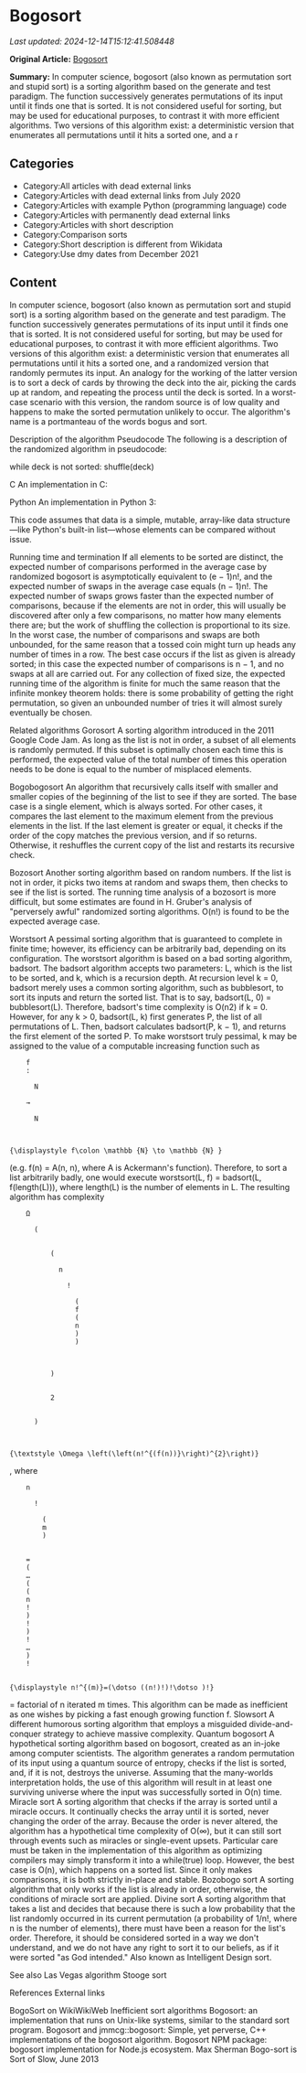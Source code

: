# Bogosort

_Last updated: 2024-12-14T15:12:41.508448_

**Original Article:** [Bogosort](https://en.wikipedia.org/wiki/Bogosort)

**Summary:** In computer science, bogosort (also known as permutation sort and stupid sort) is a sorting algorithm based on the generate and test paradigm. The function successively generates permutations of its input until it finds one that is sorted. It is not considered useful for sorting, but may be used for educational purposes, to contrast it with more efficient algorithms.
Two versions of this algorithm exist: a deterministic version that enumerates all permutations until it hits a sorted one, and a r

## Categories
- Category:All articles with dead external links
- Category:Articles with dead external links from July 2020
- Category:Articles with example Python (programming language) code
- Category:Articles with permanently dead external links
- Category:Articles with short description
- Category:Comparison sorts
- Category:Short description is different from Wikidata
- Category:Use dmy dates from December 2021

## Content

In computer science, bogosort (also known as permutation sort and stupid sort) is a sorting algorithm based on the generate and test paradigm. The function successively generates permutations of its input until it finds one that is sorted. It is not considered useful for sorting, but may be used for educational purposes, to contrast it with more efficient algorithms.
Two versions of this algorithm exist: a deterministic version that enumerates all permutations until it hits a sorted one, and a randomized version that randomly permutes its input. An analogy for the working of the latter version is to sort a deck of cards by throwing the deck into the air, picking the cards up at random, and repeating the process until the deck is sorted. In a worst-case scenario with this version, the random source is of low quality and happens to make the sorted permutation unlikely to occur. The algorithm's name is a portmanteau of the words bogus and sort.

Description of the algorithm
Pseudocode
The following is a description of the randomized algorithm in pseudocode:

while deck is not sorted:
    shuffle(deck)

C
An implementation in C:

Python
An implementation in Python 3:

This code assumes that data is a simple, mutable, array-like data structure—like Python's built-in list—whose elements can be compared without issue.

Running time and termination
If all elements to be sorted are distinct, the expected number of comparisons performed in the average case by randomized bogosort is asymptotically equivalent to (e − 1)n!, and the expected number of swaps in the average case equals (n − 1)n!. The expected number of swaps grows faster than the expected number of comparisons, because if the elements are not in order, this will usually be discovered after only a few comparisons, no matter how many elements there are; but the work of shuffling the collection is proportional to its size. In the worst case, the number of comparisons and swaps are both unbounded, for the same reason that a tossed coin might turn up heads any number of times in a row.
The best case occurs if the list as given is already sorted; in this case the expected number of comparisons is n − 1, and no swaps at all are carried out.
For any collection of fixed size, the expected running time of the algorithm is finite for much the same reason that the infinite monkey theorem holds: there is some probability of getting the right permutation, so given an unbounded number of tries it will almost surely eventually be chosen.

Related algorithms
Gorosort
A sorting algorithm introduced in the 2011 Google Code Jam. As long as the list is not in order, a subset of all elements is randomly permuted. If this subset is optimally chosen each time this is performed, the expected value of the total number of times this operation needs to be done is equal to the number of misplaced elements.

Bogobogosort
An algorithm that recursively calls itself with smaller and smaller copies of the beginning of the list to see if they are sorted.  The base case is a single element, which is always sorted. For other cases, it compares the last element to the maximum element from the previous elements in the list.  If the last element is greater or equal, it checks if the order of the copy matches the previous version, and if so returns. Otherwise, it reshuffles the current copy of the list and restarts its recursive check.

Bozosort
Another sorting algorithm based on random numbers. If the list is not in order, it picks two items at random and swaps them, then checks to see if the list is sorted. The running time analysis of a bozosort is more difficult, but some estimates are found in H. Gruber's analysis of "perversely awful" randomized sorting algorithms. O(n!) is found to be the expected average case.

Worstsort
A pessimal sorting algorithm that is guaranteed to complete in finite time; however, its efficiency can be arbitrarily bad, depending on its configuration. The worstsort algorithm is based on a bad sorting algorithm, badsort. The badsort algorithm accepts two parameters: L, which is the list to be sorted, and k, which is a recursion depth. At recursion level k = 0, badsort merely uses a common sorting algorithm, such as bubblesort, to sort its inputs and return the sorted list. That is to say, badsort(L, 0) = bubblesort(L). Therefore, badsort's time complexity is O(n2) if k = 0. However, for any k > 0, badsort(L, k) first generates P, the list of all permutations of L. Then, badsort calculates badsort(P, k − 1), and returns the first element of the sorted P. To make worstsort truly pessimal, k may be assigned to the value of a computable increasing function such as 
  
    
      
        f
        :
        
          N
        
        →
        
          N
        
      
    
    {\displaystyle f\colon \mathbb {N} \to \mathbb {N} }
  
 (e.g. f(n) = A(n, n), where A is Ackermann's function).  Therefore, to sort a list arbitrarily badly, one would execute worstsort(L, f) = badsort(L, f(length(L))), where length(L) is the number of elements in L. The resulting algorithm has complexity 
  
    
      
        Ω
        
          (
          
            
              (
              
                n
                
                  !
                  
                    (
                    f
                    (
                    n
                    )
                    )
                  
                
              
              )
            
            
              2
            
          
          )
        
      
    
    {\textstyle \Omega \left(\left(n!^{(f(n))}\right)^{2}\right)}
  
, where 
  
    
      
        n
        
          !
          
            (
            m
            )
          
        
        =
        (
        …
        (
        (
        n
        !
        )
        !
        )
        !
        …
        )
        !
      
    
    {\displaystyle n!^{(m)}=(\dotso ((n!)!)!\dotso )!}
  
 = factorial of n iterated m times. This algorithm can be made as inefficient as one wishes by picking a fast enough growing function f.
Slowsort
A different humorous sorting algorithm that employs a misguided divide-and-conquer strategy to achieve massive complexity.
Quantum bogosort
A hypothetical sorting algorithm based on bogosort, created as an in-joke among computer scientists. The algorithm generates a random permutation of its input using a quantum source of entropy, checks if the list is sorted, and, if it is not, destroys the universe. Assuming that the many-worlds interpretation holds, the use of this algorithm will result in at least one surviving universe where the input was successfully sorted in O(n) time.
Miracle sort
A sorting algorithm that checks if the array is sorted until a miracle occurs. It continually checks the array until it is sorted, never changing the order of the array. Because the order is never altered, the algorithm has a hypothetical time complexity of O(∞), but it can still sort through events such as miracles or single-event upsets. Particular care must be taken in the implementation of this algorithm as optimizing compilers may simply transform it into a while(true) loop. However, the best case is O(n), which happens on a sorted list. Since it only makes comparisons, it is both strictly in-place and stable.
Bozobogo sort
A sorting algorithm that only works if the list is already in order, otherwise, the conditions of miracle sort are applied.
Divine sort
A sorting algorithm that takes a list and decides that because there is such a low probability that the list randomly  occurred in its current permutation (a probability of 1/n!, where n is the number of elements), there must have been a reason for the list's order. Therefore, it should be considered sorted in a way we don't understand, and we do not have any right to sort it to our beliefs, as if it were sorted "as God intended." Also known as Intelligent Design sort.

See also
Las Vegas algorithm
Stooge sort

References
External links

BogoSort on WikiWikiWeb
Inefficient sort algorithms
Bogosort: an implementation that runs on Unix-like systems, similar to the standard sort program.
Bogosort and jmmcg::bogosort: Simple, yet perverse, C++ implementations of the bogosort algorithm.
Bogosort NPM package: bogosort implementation for Node.js ecosystem.
Max Sherman Bogo-sort is Sort of Slow, June 2013